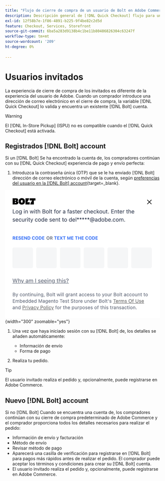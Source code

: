 ```yaml
---
title: "Flujo de cierre de compra de un usuario de Bolt en Adobe Commerce"
description: Descripción general de [!DNL Quick Checkout] flujo para un usuario de Pernos en Adobe Commerce.
exl-id: 12f58b7e-1f86-4891-b225-9f4be82c2d5d
feature: Checkout, Services, Storefront
source-git-commit: 6ba5a283d9138b4c1be11b80486826304c63247f
workflow-type: tm+mt
source-wordcount: '209'
ht-degree: 0%

---
```


# Usuarios invitados

La experiencia de cierre de compra de los invitados es diferente de la experiencia del usuario de Adobe. Cuando un comprador introduce una dirección de correo electrónico en el cierre de compra, la variable [!DNL Quick Checkout] lo valida y encuentra un existente [!DNL Bolt] cuenta.

>[!WARNING]
>
> El [!DNL In-Store Pickup] (ISPU) no es compatible cuando el [!DNL Quick Checkout] está activada.

## Registrados [!DNL Bolt] account

Si un [!DNL Bolt] Se ha encontrado la cuenta de, los compradores continúan con su [!DNL Quick Checkout] experiencia de pago y envío perfecta:

1. Introduzca la contraseña única (OTP) que se le ha enviado [!DNL Bolt] dirección de correo electrónico o móvil de la cuenta, según [preferencias del usuario en la [!DNL Bolt] account](https://help.bolt.com/shoppers/account/account-settings/#how-to-set-preferred-login-method){target=_blank}.

![Ventana emergente OTP](assets/new-logo-otp-email.png){width="300" zoomable="yes"}

1. Una vez que haya iniciado sesión con su [!DNL Bolt] de, los detalles se añaden automáticamente:

   - Información de envío
   - Forma de pago

1. Realiza tu pedido.

>[!TIP]
>
> El usuario invitado realiza el pedido y, opcionalmente, puede registrarse en Adobe Commerce.

## Nuevo [!DNL Bolt] account

Si no [!DNL Bolt] Cuando se encuentra una cuenta de, los compradores continúan con su cierre de compra predeterminado de Adobe Commerce y el comprador proporciona todos los detalles necesarios para realizar el pedido:

- Información de envío y facturación
- Método de envío
- Revisar método de pago
- Aparecerá una casilla de verificación para registrarse en [!DNL Bolt] para pagos más rápidos antes de realizar el pedido. El comprador puede aceptar los términos y condiciones para crear su [!DNL Bolt] cuenta.
- El usuario invitado realiza el pedido y, opcionalmente, puede registrarse en Adobe Commerce.

